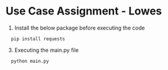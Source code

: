 # Use Case Assignment - Lowes
1. Install the below package before executing the code
```
  pip install requests
```
3. Executing the main.py file
```
  python main.py
```

